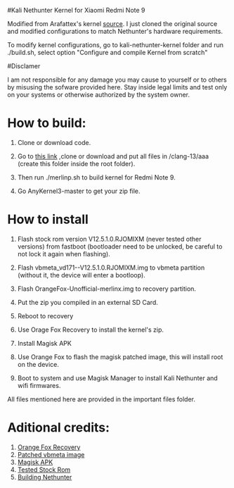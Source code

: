 #Kali Nethunter Kernel for Xiaomi Redmi Note 9

Modified from Arafattex's kernel [source](https://github.com/Shas45558/shas-dream-oc-mt6768-a11). I just cloned the original source and modified configurations to match Nethunter's hardware requirements.

To modify kernel configurations, go to kali-nethunter-kernel folder and run ./build.sh, select option "Configure and compile Kernel from scratch"

#Disclamer

I am not responsible for any damage you may cause to yourself or to others by misusing the sofware provided here. Stay inside legal limits and test only on your systems or otherwise authorized by the system owner.

# How to build:
1. Clone or download code.

2. Go to [this link](https://github.com/kdrag0n/proton-clang.git) ,clone or download and put all files in /clang-13/aaa (create this folder inside the root folder).

3. Then run ./merlinp.sh to build kernel for Redmi Note 9. 

4. Go AnyKernel3-master to get your zip file.

# How to install

1. Flash stock rom version V12.5.1.0.RJOMIXM (never tested other versions) from fastboot (bootloader need to be unlocked, be careful to not lock it again when flashing).

2. Flash vbmeta_vd171--V12.5.1.0.RJOMIXM.img to vbmeta partition (without it, the device will enter a bootloop).

3. Flash OrangeFox-Unofficial-merlinx.img to recovery partition.

4. Put the zip you compiled in an external SD Card.

5. Reboot to recovery

6. Use Orage Fox Recovery to install the kernel's zip.

7. Install Magisk APK

8. Use Orange Fox to flash the magisk patched image, this will install root on the device.

9. Boot to system and use Magisk Manager to install Kali Nethunter and wifi firmwares.

All files mentioned here are provided in the important files folder.

# Aditional credits:

1. [Orange Fox Recovery](https://xdaforums.com/t/unofficial-recovery-orangefox-recovery-project-r-vendor-a11_a12_a13-merlinx.4600431/)
2. [Patched vbmeta image](https://xdaforums.com/t/vbmeta-img-patched-vbmeta-image-partition-disabled-verity-disabled-verification-for-merlin-xiaomi-redmi-10x-4g-xiaomi-redmi-note-9.4221075/)
3. [Magisk APK](https://github.com/topjohnwu/Magisk/releases/tag/v26.4)
4. [Tested Stock Rom](https://mifirm.net/download/5582#google_vignette)
5. [Building Nethunter](https://www.kali.org/docs/nethunter/building-nethunter/)
